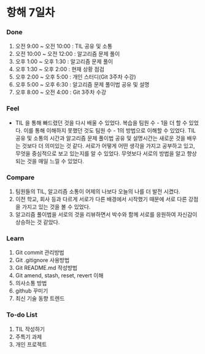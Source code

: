 # 항해 7일차

 ### Done
 1) 오전 9:00 ~ 오전 10:00 : TIL 공유 및 소통
 2) 오전 10:00 ~ 오전 12:00 : 알고리즘 문제 풀이
 3) 오후 1:00 ~ 오후 1:30 : 알고리즘 문제 풀이
 4) 오후 1:30 ~ 오후 2:00 : 현재 상황 점검
 5) 오후 2:00 ~ 오후 5:00 : 개인 스터디(Git 3주차 수강)
 6) 오후 5:00 ~ 오후 6:30 : 알고리즘 문제 풀이법 공유 및 설명
 7) 오후 8:00 ~ 오전 4:00 : Git 3주차 수강


### Feel
- TIL 을 통해 빠드렸던 것을 다시 배울 수 있었다. 
  복습을 팀원 수 - 1을 더 할 수 있었다. 
  이를 통해 이해하지 못했던 것도 팀원 수 - 1의 방법으로 이해할 수 있었다.
  TIL 공유 및 소통의 시간과 알고리즘 문제 풀이법 공유 및 설명시간는
  새로운 것을 배우는 것보다 더 의미있는 것 같다.
  서로가 어떻게 어떤 생각을 가지고 공부하고 있고, 
  무엇을 중심적으로 보고 있는지를 알 수 있었다.
  무엇보다 서로의 방법을 알고 향상되는 것을 매일 느낄 수 있었다.
  

### Compare
  1. 팀원들의 TIL, 알고리즘 소통이 어제의 나보다 오늘의 나를 더 발전 시켰다.
  2. 이전 학교, 회사 등과 다르게 서로가 다른 배경에서 시작했기 때문에 서로 다른 강점을 가지고 있는 것을 볼 수 있었다.
  3. 알고리즘 풀이법을 서로의 것을 리뷰하면서 박수와 함께 서로를 응원하여 자신감이 상승하는 것 같았다.


### Learn
  1. Git commit 관리방법
  2. Git .gitignore 사용방법
  3. Git README.md 작성방법
  4. Git amend, stash, reset, revert 이해
  5. 의사소통 방법
  6. github 꾸미기 
  7. 최신 기술 동향 트렌드

### To-do List 
  1. TIL 작성하기
  2. 주특기 과제
  3. 개인 프로젝트
